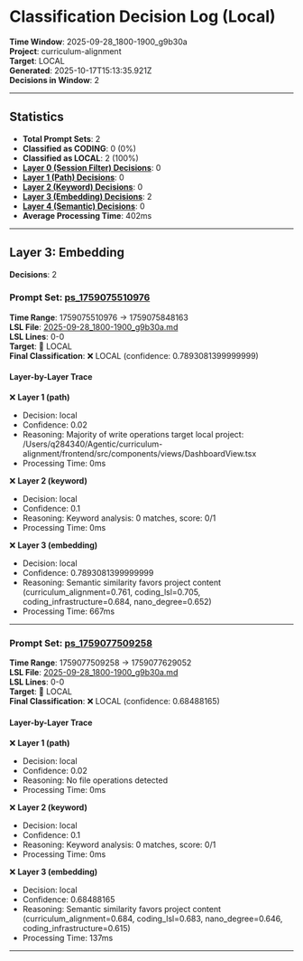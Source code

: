 # Classification Decision Log (Local)

**Time Window**: 2025-09-28_1800-1900_g9b30a<br>
**Project**: curriculum-alignment<br>
**Target**: LOCAL<br>
**Generated**: 2025-10-17T15:13:35.921Z<br>
**Decisions in Window**: 2

---

## Statistics

- **Total Prompt Sets**: 2
- **Classified as CODING**: 0 (0%)
- **Classified as LOCAL**: 2 (100%)
- **[Layer 0 (Session Filter) Decisions](#layer-0-session-filter)**: 0
- **[Layer 1 (Path) Decisions](#layer-1-path)**: 0
- **[Layer 2 (Keyword) Decisions](#layer-2-keyword)**: 0
- **[Layer 3 (Embedding) Decisions](#layer-3-embedding)**: 2
- **[Layer 4 (Semantic) Decisions](#layer-4-semantic)**: 0
- **Average Processing Time**: 402ms

---

## Layer 3: Embedding

**Decisions**: 2

### Prompt Set: [ps_1759075510976](../../history/2025-09-28_1800-1900_g9b30a.md#ps_1759075510976)

**Time Range**: 1759075510976 → 1759075848163<br>
**LSL File**: [2025-09-28_1800-1900_g9b30a.md](../../history/2025-09-28_1800-1900_g9b30a.md#ps_1759075510976)<br>
**LSL Lines**: 0-0<br>
**Target**: 📍 LOCAL<br>
**Final Classification**: ❌ LOCAL (confidence: 0.7893081399999999)

#### Layer-by-Layer Trace

❌ **Layer 1 (path)**
- Decision: local
- Confidence: 0.02
- Reasoning: Majority of write operations target local project: /Users/q284340/Agentic/curriculum-alignment/frontend/src/components/views/DashboardView.tsx
- Processing Time: 0ms

❌ **Layer 2 (keyword)**
- Decision: local
- Confidence: 0.1
- Reasoning: Keyword analysis: 0 matches, score: 0/1
- Processing Time: 0ms

❌ **Layer 3 (embedding)**
- Decision: local
- Confidence: 0.7893081399999999
- Reasoning: Semantic similarity favors project content (curriculum_alignment=0.761, coding_lsl=0.705, coding_infrastructure=0.684, nano_degree=0.652)
- Processing Time: 667ms

---

### Prompt Set: [ps_1759077509258](../../history/2025-09-28_1800-1900_g9b30a.md#ps_1759077509258)

**Time Range**: 1759077509258 → 1759077629052<br>
**LSL File**: [2025-09-28_1800-1900_g9b30a.md](../../history/2025-09-28_1800-1900_g9b30a.md#ps_1759077509258)<br>
**LSL Lines**: 0-0<br>
**Target**: 📍 LOCAL<br>
**Final Classification**: ❌ LOCAL (confidence: 0.68488165)

#### Layer-by-Layer Trace

❌ **Layer 1 (path)**
- Decision: local
- Confidence: 0.02
- Reasoning: No file operations detected
- Processing Time: 0ms

❌ **Layer 2 (keyword)**
- Decision: local
- Confidence: 0.1
- Reasoning: Keyword analysis: 0 matches, score: 0/1
- Processing Time: 0ms

❌ **Layer 3 (embedding)**
- Decision: local
- Confidence: 0.68488165
- Reasoning: Semantic similarity favors project content (curriculum_alignment=0.684, coding_lsl=0.683, nano_degree=0.646, coding_infrastructure=0.615)
- Processing Time: 137ms

---

